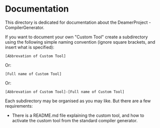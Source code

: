 # Documentation

This directory is dedicated for documentation about the DeamerProject - CompilerGenerator.

If you want to document your own "Custom Tool" create a subdirectory using the following simple naming convention (ignore square brackets, and insert what is specified):

```
[Abbrevation of Custom Tool]
```

Or:

```
[Full name of Custom Tool]
```

Or:

```
[Abbrevation of Custom Tool]-[Full name of Custom Tool]
```

Each subdirectory may be organised as you may like. But there are a few requirements:

- There is a README.md file explaining the custom tool, and how to activate the custom tool from the standard compiler generator.